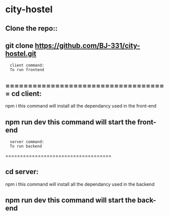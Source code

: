 # city-hostel

Clone the repo::
------------------------------------------
git clone https://github.com/BJ-331/city-hostel.git
------------------------------------------

      client command:
      To run frontend
====================================
cd client:
----------------
npm i
this command will install all the dependancy used in the front-end 

npm run dev
this command will start the front-end
-----------------


      server command:
      To run backend
====================================


cd server:
----------------
npm i
this command will install all the dependancy used in the backend 

npm run dev
this command will start the back-end
------------------
